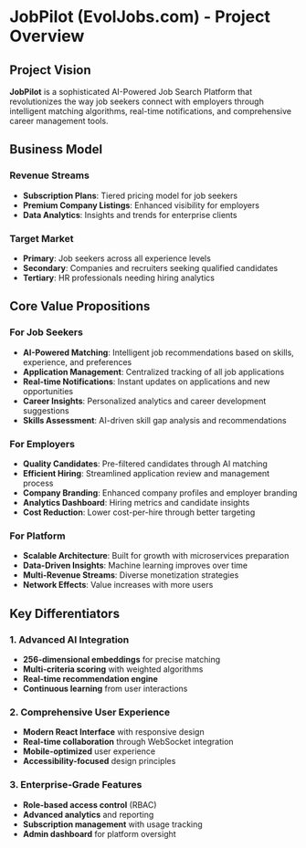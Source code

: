 ﻿# JobPilot (EvolJobs.com) - Project Overview

##  Project Vision

**JobPilot** is a sophisticated AI-Powered Job Search Platform that revolutionizes the way job seekers connect with employers through intelligent matching algorithms, real-time notifications, and comprehensive career management tools.

##  Business Model

### Revenue Streams
- **Subscription Plans**: Tiered pricing model for job seekers
- **Premium Company Listings**: Enhanced visibility for employers  
- **Data Analytics**: Insights and trends for enterprise clients

### Target Market
- **Primary**: Job seekers across all experience levels
- **Secondary**: Companies and recruiters seeking qualified candidates
- **Tertiary**: HR professionals needing hiring analytics

##  Core Value Propositions

### For Job Seekers
- **AI-Powered Matching**: Intelligent job recommendations based on skills, experience, and preferences
- **Application Management**: Centralized tracking of all job applications
- **Real-time Notifications**: Instant updates on applications and new opportunities
- **Career Insights**: Personalized analytics and career development suggestions
- **Skills Assessment**: AI-driven skill gap analysis and recommendations

### For Employers
- **Quality Candidates**: Pre-filtered candidates through AI matching
- **Efficient Hiring**: Streamlined application review and management process
- **Company Branding**: Enhanced company profiles and employer branding
- **Analytics Dashboard**: Hiring metrics and candidate insights
- **Cost Reduction**: Lower cost-per-hire through better targeting

### For Platform
- **Scalable Architecture**: Built for growth with microservices preparation
- **Data-Driven Insights**: Machine learning improves over time
- **Multi-Revenue Streams**: Diverse monetization strategies
- **Network Effects**: Value increases with more users

##  Key Differentiators

### 1. Advanced AI Integration
- **256-dimensional embeddings** for precise matching
- **Multi-criteria scoring** with weighted algorithms
- **Real-time recommendation engine**
- **Continuous learning** from user interactions

### 2. Comprehensive User Experience
- **Modern React Interface** with responsive design
- **Real-time collaboration** through WebSocket integration
- **Mobile-optimized** user experience
- **Accessibility-focused** design principles

### 3. Enterprise-Grade Features
- **Role-based access control** (RBAC)
- **Advanced analytics** and reporting
- **Subscription management** with usage tracking
- **Admin dashboard** for platform oversight
